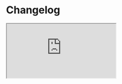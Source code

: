 # Changelog <a href="https://www.eblasoft.com.tr/espocrm-extension-page/progress-bar" target="_blank" id="ext-version" data-id="644bee41b754077c2"></a>

<iframe class="changelog" src="https://crm.eblasoft.com.tr/?entryPoint=changeLog&exId=644bee41b754077c2" allowfullscreen></iframe>